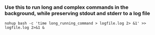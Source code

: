 ### Use this to run long and complex commands in the background, while preserving stdout and stderr to a log file

`nohup bash -c 'time long_running_command > logfile.log 2> &1' >> logfile.log 2>&1 &`
